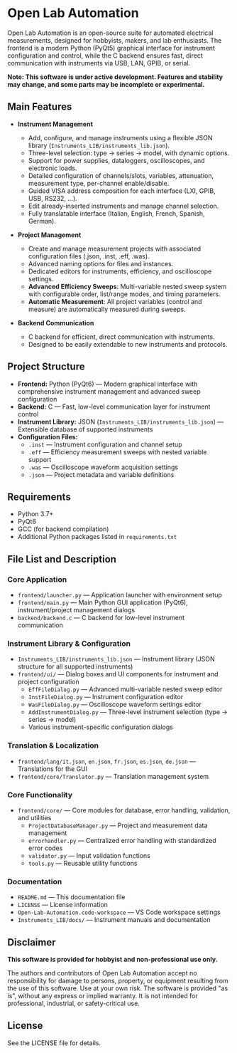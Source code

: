 # Open Lab Automation

Open Lab Automation is an open-source suite for automated electrical measurements, designed for hobbyists, makers, and lab enthusiasts. The frontend is a modern Python (PyQt5) graphical interface for instrument configuration and control, while the C backend ensures fast, direct communication with instruments via USB, LAN, GPIB, or serial.

**Note: This software is under active development. Features and stability may change, and some parts may be incomplete or experimental.**

## Main Features

- **Instrument Management**
  - Add, configure, and manage instruments using a flexible JSON library (`Instruments_LIB/instruments_lib.json`).
  - Three-level selection: type → series → model, with dynamic options.
  - Support for power supplies, dataloggers, oscilloscopes, and electronic loads.
  - Detailed configuration of channels/slots, variables, attenuation, measurement type, per-channel enable/disable.
  - Guided VISA address composition for each interface (LXI, GPIB, USB, RS232, ...).
  - Edit already-inserted instruments and manage channel selection.
  - Fully translatable interface (Italian, English, French, Spanish, German).

- **Project Management**
  - Create and manage measurement projects with associated configuration files (.json, .inst, .eff, .was).
  - Advanced naming options for files and instances.
  - Dedicated editors for instruments, efficiency, and oscilloscope settings.
  - **Advanced Efficiency Sweeps**: Multi-variable nested sweep system with configurable order, list/range modes, and timing parameters.
  - **Automatic Measurement**: All project variables (control and measure) are automatically measured during sweeps.

- **Backend Communication**
  - C backend for efficient, direct communication with instruments.
  - Designed to be easily extendable to new instruments and protocols.

## Project Structure

- **Frontend:** Python (PyQt6) — Modern graphical interface with comprehensive instrument management and advanced sweep configuration
- **Backend:** C — Fast, low-level communication layer for instrument control
- **Instrument Library:** JSON (`Instruments_LIB/instruments_lib.json`) — Extensible database of supported instruments
- **Configuration Files:**
  - `.inst` — Instrument configuration and channel setup
  - `.eff` — Efficiency measurement sweeps with nested variable support
  - `.was` — Oscilloscope waveform acquisition settings
  - `.json` — Project metadata and variable definitions

## Requirements

- Python 3.7+
- PyQt6
- GCC (for backend compilation)
- Additional Python packages listed in `requirements.txt`

## File List and Description

### Core Application
- `frontend/launcher.py` — Application launcher with environment setup
- `frontend/main.py` — Main Python GUI application (PyQt6), instrument/project management dialogs
- `backend/backend.c` — C backend for low-level instrument communication

### Instrument Library & Configuration
- `Instruments_LIB/instruments_lib.json` — Instrument library (JSON structure for all supported instruments)
- `frontend/ui/` — Dialog boxes and UI components for instrument and project configuration
  - `EffFileDialog.py` — Advanced multi-variable nested sweep editor
  - `InstFileDialog.py` — Instrument configuration editor
  - `WasFileDialog.py` — Oscilloscope waveform settings editor
  - `AddInstrumentDialog.py` — Three-level instrument selection (type → series → model)
  - Various instrument-specific configuration dialogs

### Translation & Localization
- `frontend/lang/it.json`, `en.json`, `fr.json`, `es.json`, `de.json` — Translations for the GUI
- `frontend/core/Translator.py` — Translation management system

### Core Functionality
- `frontend/core/` — Core modules for database, error handling, validation, and utilities
  - `ProjectDatabaseManager.py` — Project and measurement data management
  - `errorhandler.py` — Centralized error handling with standardized error codes
  - `validator.py` — Input validation functions
  - `tools.py` — Reusable utility functions

### Documentation
- `README.md` — This documentation file
- `LICENSE` — License information
- `Open-Lab-Automation.code-workspace` — VS Code workspace settings
- `Instruments_LIB/docs/` — Instrument manuals and documentation

## Disclaimer

**This software is provided for hobbyist and non-professional use only.**

The authors and contributors of Open Lab Automation accept no responsibility for damage to persons, property, or equipment resulting from the use of this software. Use at your own risk. The software is provided "as is", without any express or implied warranty. It is not intended for professional, industrial, or safety-critical use.

## License

See the LICENSE file for details.
